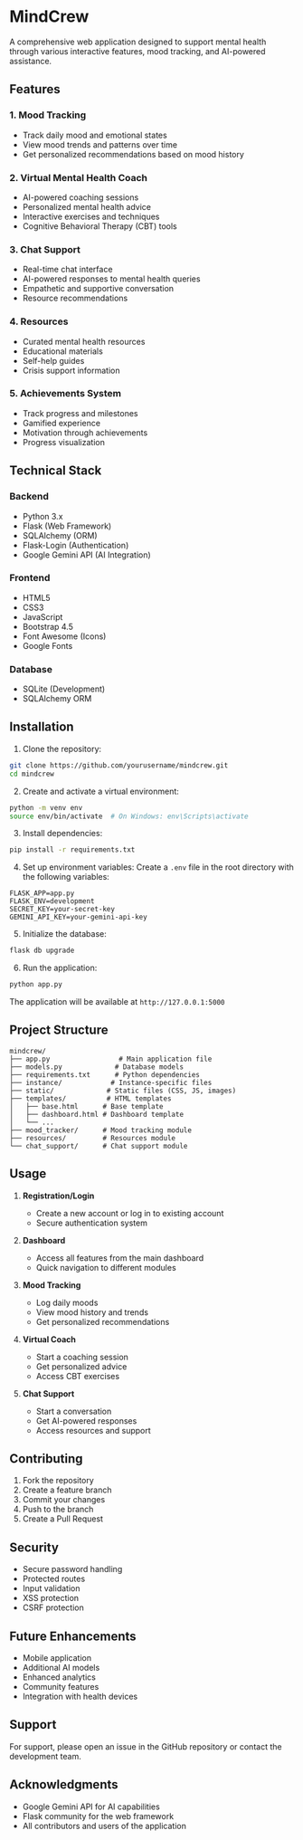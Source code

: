 # MindCrew

A comprehensive web application designed to support mental health through various interactive features, mood tracking, and AI-powered assistance.

## Features

### 1. Mood Tracking
- Track daily mood and emotional states
- View mood trends and patterns over time
- Get personalized recommendations based on mood history

### 2. Virtual Mental Health Coach
- AI-powered coaching sessions
- Personalized mental health advice
- Interactive exercises and techniques
- Cognitive Behavioral Therapy (CBT) tools

### 3. Chat Support
- Real-time chat interface
- AI-powered responses to mental health queries
- Empathetic and supportive conversation
- Resource recommendations

### 4. Resources
- Curated mental health resources
- Educational materials
- Self-help guides
- Crisis support information

### 5. Achievements System
- Track progress and milestones
- Gamified experience
- Motivation through achievements
- Progress visualization

## Technical Stack

### Backend
- Python 3.x
- Flask (Web Framework)
- SQLAlchemy (ORM)
- Flask-Login (Authentication)
- Google Gemini API (AI Integration)

### Frontend
- HTML5
- CSS3
- JavaScript
- Bootstrap 4.5
- Font Awesome (Icons)
- Google Fonts

### Database
- SQLite (Development)
- SQLAlchemy ORM

## Installation

1. Clone the repository:
```bash
git clone https://github.com/yourusername/mindcrew.git
cd mindcrew
```

2. Create and activate a virtual environment:
```bash
python -m venv env
source env/bin/activate  # On Windows: env\Scripts\activate
```

3. Install dependencies:
```bash
pip install -r requirements.txt
```

4. Set up environment variables:
Create a `.env` file in the root directory with the following variables:
```
FLASK_APP=app.py
FLASK_ENV=development
SECRET_KEY=your-secret-key
GEMINI_API_KEY=your-gemini-api-key
```

5. Initialize the database:
```bash
flask db upgrade
```

6. Run the application:
```bash
python app.py
```

The application will be available at `http://127.0.0.1:5000`

## Project Structure

```
mindcrew/
├── app.py                 # Main application file
├── models.py             # Database models
├── requirements.txt      # Python dependencies
├── instance/            # Instance-specific files
├── static/             # Static files (CSS, JS, images)
├── templates/          # HTML templates
│   ├── base.html      # Base template
│   ├── dashboard.html # Dashboard template
│   └── ...
├── mood_tracker/      # Mood tracking module
├── resources/         # Resources module
└── chat_support/      # Chat support module
```

## Usage

1. **Registration/Login**
   - Create a new account or log in to existing account
   - Secure authentication system

2. **Dashboard**
   - Access all features from the main dashboard
   - Quick navigation to different modules

3. **Mood Tracking**
   - Log daily moods
   - View mood history and trends
   - Get personalized recommendations

4. **Virtual Coach**
   - Start a coaching session
   - Get personalized advice
   - Access CBT exercises

5. **Chat Support**
   - Start a conversation
   - Get AI-powered responses
   - Access resources and support

## Contributing

1. Fork the repository
2. Create a feature branch
3. Commit your changes
4. Push to the branch
5. Create a Pull Request

## Security

- Secure password handling
- Protected routes
- Input validation
- XSS protection
- CSRF protection

## Future Enhancements

- Mobile application
- Additional AI models
- Enhanced analytics
- Community features
- Integration with health devices

## Support

For support, please open an issue in the GitHub repository or contact the development team.

## Acknowledgments

- Google Gemini API for AI capabilities
- Flask community for the web framework
- All contributors and users of the application 
